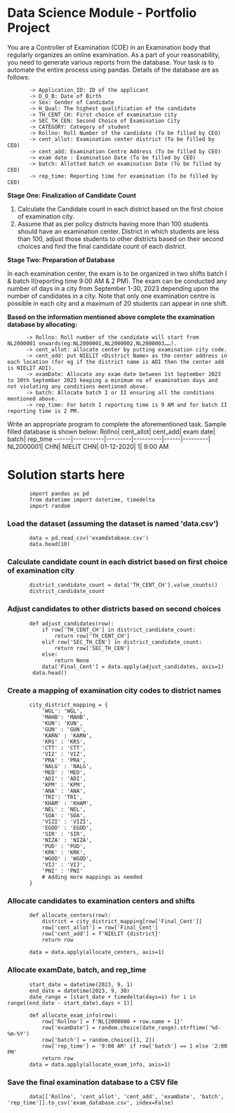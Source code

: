 # Data Science Module - Portfolio Project 

You are a Controller of Examination (COE) in an Examination body that regularly organizes an online examination. As a part of your reasonability, you need to generate various reports from the database. Your task is to automate the entire process using pandas. Details of the database are as follows: 

           -> Application_ID: ID of the applicant
           -> D_O_B: Date of Birth
           -> Sex: Gender of Candidate
           -> H_Qual: The highest qualification of the candidate
           -> TH_CENT_CH: First choice of examination city
           -> SEC_TH_CEN: Second Choice of Examination City
           -> CATEGORY: Category of student
           -> Rollno: Roll Number of the candidate (To be filled by CEO)
           -> cent_allot: Examination center district (To be filled by CEO)
           -> cent_add: Examination Centre Address (To be filled by CEO)
           -> exam date : Examination Date (To be filled by CEO)
           -> batch: Allotted batch on examination Date (To be filled by CEO)
           -> rep_time: Reporting time for examination (To be filled by CEO)

**Stage One: Finalization of Candidate Count**
1. Calculate the Candidate count in each district based on the first choice of examination city.
2. Assume that as per policy districts having more than 100 students should have an examination center. District in which students are less than 100, adjust those students to other districts
based on their second choices and find the final candidate count of each district.

**Stage Two: Preparation of Database**

In each examination center, the exam is to be organized in two shifts batch I & batch II(reporting time 9:00 AM & 2 PM). The exam can be conducted any number of days in a city from
September 1-30, 2023 depending upon the number of candidates in a city. Note that only one examination centre is possible in each city and a maximum of 20 students can appear in one shift.

**Based on the information mentioned above complete the examination database by allocating:**

          -> Rollno: Roll number of the candidate will start from NL2000001 onwards(eg:NL2000001,NL2000002,NL2000003……).
          -> cent_allot: allocate center by putting examination city code.
          -> cent_add: put NIELIT <District Name> as the center address in each location (for eg if the district name is ADI then the center add is NIELIT ADI).
          -> examDate: Allocate any exam date between 1st September 2023 to 30th September 2023 keeping a minimum no of examination days and not violating any conditions mentioned above.
          -> batch: Allocate batch I or II ensuring all the conditions mentioned above.
          -> rep_time: For batch I reporting time is 9 AM and for batch II reporting time is 2 PM.

Write an appropriate program to complete the aforementioned task. Sample filled database is shown below:
Rollno| cent_allot| cent_add| exam date| batch| rep_time
------|-----------|---------|----------|------|---------|
NL2000001| CHN| NIELIT CHN| 01-12-2020| 1| 9:00 AM

# Solution starts here

           import pandas as pd
           from datetime import datetime, timedelta
           import random

 ### Load the dataset (assuming the dataset is named 'data.csv')
           data = pd.read_csv('examdatabase.csv')
           data.head(10)
           
 ### Calculate candidate count in each district based on first choice of examination city
           district_candidate_count = data['TH_CENT_CH'].value_counts()
           district_candidate_count

 ### Adjust candidates to other districts based on second choices
           def adjust_candidates(row):
               if row['TH_CENT_CH'] in district_candidate_count:
                   return row['TH_CENT_CH']
               elif row['SEC_TH_CEN'] in district_candidate_count:
                   return row['SEC_TH_CEN']
               else:
                   return None
               data['Final_Cent'] = data.apply(adjust_candidates, axis=1)
            data.head()

 ### Create a mapping of examination city codes to district names
           city_district_mapping = {
               'WGL': 'WGL',
               'MAHB': 'MAHB',
               'KUN': 'KUN',
               'GUN' : 'GUN',
               'KARN' : 'KARN',
               'KRS' : 'KRS',
               'CTT' : 'CTT',
               'VIZ' : 'VIZ',
               'PRA' : 'PRA',
               'NALG' : 'NALG',
               'MED' : 'MED',
               'ADI' : 'ADI',
               'KPM' : 'KPM',
               'ANA' : 'ANA',
               'TRI': 'TRI',
               'KHAM' : 'KHAM',
               'NEL' : 'NEL',
               'SOA' : 'SOA',
               'VIZI' : 'VIZI',
               'EGOD' : 'EGOD',
               'SIR' : 'SIR',
               'NIZA' : 'NIZA',
               'PUD' : 'PUD',
               'KRK' : 'KRK',
               'WGOD' : 'WGOD',
               'VIJ' : 'VIJ',
               'PNI' : 'PNI'
               # Adding more mappings as needed
           }

 ### Allocate candidates to examination centers and shifts
           def allocate_centers(row):
               district = city_district_mapping[row['Final_Cent']]
               row['cent_allot'] = row['Final_Cent']
               row['cent_add'] = f'NIELIT {district}'
               return row

           data = data.apply(allocate_centers, axis=1)

 ### Allocate examDate, batch, and rep_time
           start_date = datetime(2023, 9, 1)
           end_date = datetime(2023, 9, 30)
           date_range = [start_date + timedelta(days=i) for i in range((end_date - start_date).days + 1)]

           def allocate_exam_info(row):
               row['Rollno'] = f'NL{2000000 + row.name + 1}'
               row['examDate'] = random.choice(date_range).strftime('%d-%m-%Y')
               row['batch'] = random.choice([1, 2])
               row['rep_time'] = '9:00 AM' if row['batch'] == 1 else '2:00 PM'
               return row
           data = data.apply(allocate_exam_info, axis=1)

 ### Save the final examination database to a CSV file
           data[['Rollno', 'cent_allot', 'cent_add', 'examDate', 'batch', 'rep_time']].to_csv('exam_database.csv', index=False)
           
           
